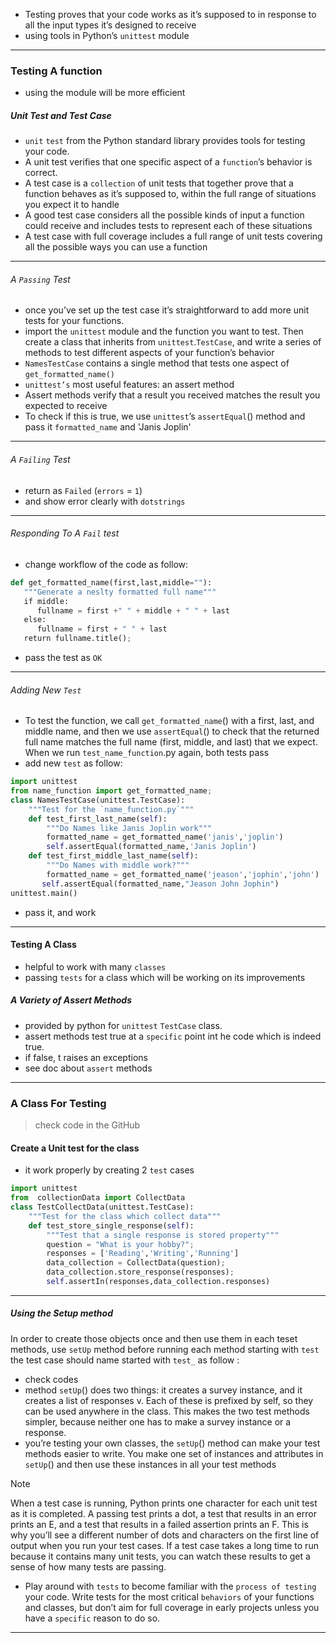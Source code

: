 - Testing proves that your code works as it’s supposed
to in response to all the input types it’s designed to receive
- using tools in Python’s `unittest` module
----
### Testing A function
- using the module will be more efficient
##### Unit Test and Test Case
- `unit` `test` from the Python standard library provides tools for testing your code.
- A unit test verifies that one specific aspect of a `function`’s behavior is correct.
- A test case is a `collection` of unit tests that together prove that a function behaves as it’s supposed to, within the full range of situations you expect it to handle
- A good test case considers all the possible kinds of input a function could receive and includes tests to represent each of these situations
- A test case with full coverage includes a full range of unit tests covering all the possible ways you can use a function
----
###### A `Passing` Test
- once you’ve set up the test case it’s straightforward to add more unit tests for your functions.
- import the `unittest` module and the function you want to test. Then create a class that inherits from `unittest`.`TestCase`, and write a series of methods to test different aspects of your function’s behavior
- `NamesTestCase` contains a single method that tests one aspect of `get_formatted_name()`
- `unittest’s` most useful features: an assert method
- Assert methods verify that a result you received matches the result you expected to receive
- To check if this is true, we use `unittest`’s `assertEqual`() method and pass it `formatted_name` and 'Janis Joplin'
----
###### A `Failing` Test
- return as `Failed` (`errors` = `1`)
- and show error clearly with `dotstrings`
----
###### Responding To A `Fail` test
- change workflow of the code as follow:
```python
def get_formatted_name(first,last,middle=""):
   """Generate a neslty formatted full name"""
   if middle:
      fullname = first +" " + middle + " " + last
   else:
      fullname = first + " " + last
   return fullname.title();
```
- pass the test as `OK`
----
###### Adding New `Test`
- To test the function, we call `get_formatted_name`() with a first, last, and middle name, and then we use `assertEqual`() to check that the returned full name matches the full name (first, middle, and last) that we expect. When we run `test_name_function`.py again, both tests pass
- add new `test` as follow:
```python
import unittest
from name_function import get_formatted_name;
class NamesTestCase(unittest.TestCase):
    """Test for the `name_function.py`"""
    def test_first_last_name(self):
        """Do Names like Janis Joplin work"""
        formatted_name = get_formatted_name('janis','joplin')
        self.assertEqual(formatted_name,'Janis Joplin')
    def test_first_middle_last_name(self):
        """Do Names with middle work?"""
        formatted_name = get_formatted_name('jeason','jophin','john')
       self.assertEqual(formatted_name,"Jeason John Jophin")
unittest.main()
```

- pass it, and work
---
#### Testing A Class
- helpful to work with many `classes`
- passing `tests` for a class which will be working on its improvements
##### A Variety of Assert Methods
- provided by python for `unittest` `TestCase` class.
- assert methods test true at a `specific` point int he code which is indeed true.
- if false, t raises an exceptions
- see doc about `assert` methods
-----
### A Class For Testing
> check code in the GitHub
#### Create a Unit test for the class
- it work properly by creating 2 `test` cases
```python
import unittest
from  collectionData import CollectData
class TestCollectData(unittest.TestCase):
    """Test for the class which collect data"""
    def test_store_single_response(self):
        """Test that a single response is stored property"""
        question = "What is your hobby?";
        responses = ['Reading','Writing','Running']
        data_collection = CollectData(question);
        data_collection.store_response(responses);
        self.assertIn(responses,data_collection.responses)
```
----
##### Using the Setup method
 In order to create those objects once and then use them in each teset methods, use `setUp` method before running each method starting with `test`
 the test case should name started with `test_` as follow :
 - check codes
 - method `setUp`() does two things: it creates a survey instance, and it creates a list of responses v. Each of these is prefixed by self, so they can be used anywhere in the class. This makes the two test methods simpler, because neither one has to make a survey instance or a response.
 - you’re testing your own classes, the `setUp`() method can make your test methods easier to write. You make one set of instances and attributes in `setUp`() and then use these instances in all your test methods

> [!NOTE]
> When a test case is running, Python prints one character for each unit test as it is
completed. A passing test prints a dot, a test that results in an error prints an E, and a test that results in a failed assertion prints an F. This is why you’ll see a different number of dots and characters on the first line of output when you run your test cases. If a test case takes a long time to run because it contains many unit tests, you can watch these results to get a sense of how many tests are passing.

 - Play around with `tests` to become familiar with the `process of testing` your code. Write tests for the most critical `behaviors` of your functions and classes, but don’t aim for full coverage in early projects unless you have a `specific` reason to do so.
 ----
